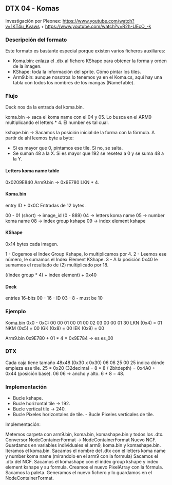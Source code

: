 
## DTX 04 - Komas

Investigación por Pleonex: https://www.youtube.com/watch?v=1KT4u_Kvaws + https://www.youtube.com/watch?v=R2h-UEcO_-k


### Descripción del formato

Este formato es bastante especial porque existen varios ficheros auxiliares:
- Koma.bin: enlaza el .dtx al fichero KShape para obtener la forma y orden de la imagen.
- KShape: toda la información del sprite. Cómo pintar los tiles.
- Arm9.bin: aunque nosotros lo tenemos ya en el Koma.cs, aquí hay una tabla con todos los nombres de los mangas (NameTable).

### Flujo

Deck nos da la entrada del koma.bin.

koma.bin -> saca el koma name con el 04 y 05. Lo busca en el ARM9 multiplicando el letters * 4. El number es tal cual.

kshape.bin -> Sacamos la posición inicial de la forma con la fórmula. A partir de ahí leemos byte a byte:

- Si es mayor que 0, pintamos ese tile. Si no, se salta. 
- Se suman 48 a la X. Si es mayor que 192 se resetea a 0 y se suma 48 a la Y.


#### Letters koma name table
0x0209E840
Arm9.bin -> 0x9E780
LKN * 4.

#### Koma.bin

entry ID * 0x0C
Entradas de 12 bytes.

00 - 01 (short) -> image_id (0 - 889)
04 -> letters koma name
05 -> number koma name
08 -> index group kshape
09 -> index element kshape

#### KShape
0x14 bytes cada imagen. 

1 - Cogemos el Index Group Kshape, lo multiplicamos por 4.
2 - Leemos ese número, le sumamos el Index Element KShape.
3 - A la posición 0x40 le sumamos el resultado de (2) multiplicado por 18.

((index group * 4) + index element) + 0x40

#### Deck
entries 16-bits
00 - 16 - ID
03 - 8  - must be 10

### Ejemplo

Koma.bin 0x0 - 0xC: 00 00 01 00 01 00 02 03 00 00 01 30
LKN (0x4) = 01
NKM (0x5) = 00
IGK (0x8) = 00
IEK (0x9) = 00

Arm9.bin 0x9E780 + 01 * 4 = 0x9E784 -> es
es_00

### DTX 
Cada caja tiene tamaño 48x48 (0x30 x 0x30)
06 06 25 00
25 indica dónde empieza ese tile. 25 * 0x20 (32decimal = 8 * 8 / 2bitdepth) = 0x4A0 + 0x44 (posición base).
06 06 ->  ancho y alto. 6 * 8 = 48.

### Implementación

- Bucle kshape.
 - Bucle horizontal tile -> 192.
  - Bucle vertical tile -> 240.
   - Bucle Pixeles horizontales de tile.
    - Bucle Pixeles verticales de tile.

Implementación:

Metemos carpeta con arm9.bin, koma.bin, komashape.bin y todos los .dtx.
Conversor NodeContainerFormat -> NodeContainerFormat
Nuevo NCF.
Guardamos en variables individuales el arm9, koma.bin y komashape.bin.
Iteramos el koma.bin.
Sacamos el nombre del .dtx con el letters koma name y number koma name (mirandolo en el arm9 con la formula)
Sacamos el .dtx del NCF.
Sacamos el komashape con el index group kshape y index element kshape y su formula.
Creamos el nuevo PixelArray con la fórmula.
Sacamos la paleta.
Generamos el nuevo fichero y lo guardamos en el NodeContainerFormat.
